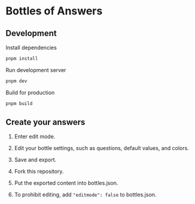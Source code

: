 # Bottles of Answers

## Development

Install dependencies

```bash
pnpm install
```

Run development server

```bash
pnpm dev
```

Build for production

```bash
pnpm build
```

## Create your answers

1. Enter edit mode.

2. Edit your bottle settings, such as questions, default values, and colors.

3. Save and export.

4. Fork this repository.

5. Put the exported content into bottles.json.

6. To prohibit editing, add `"editmode": false` to bottles.json.
